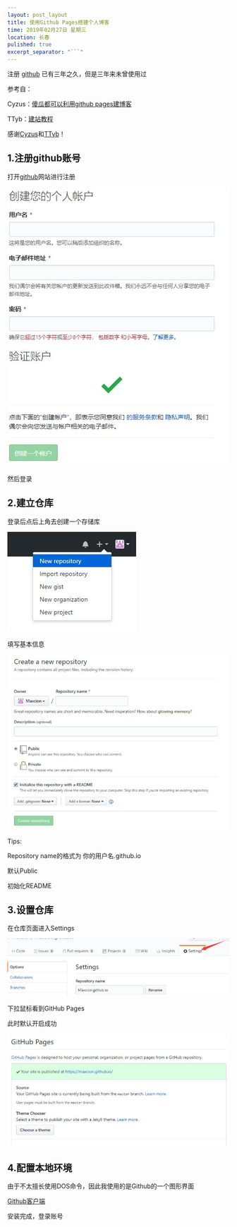 ```yaml
---
layout: post_layout
title: 使用Github Pages搭建个人博客
time: 2019年02月27日 星期三
location: 长春
pulished: true
excerpt_separator: "```"
---
```


注册 [github](https://github.com) 已有三年之久，但是三年来未曾使用过



参考自：

Cyzus：[傻瓜都可以利用github pages建博客](http://cyzus.github.io/2015/06/21/github-build-blog/)

TTyb：[建站教程](http://www.tybai.com/gitblogfirst/_%E5%BB%BA%E7%AB%99%E6%95%99%E7%A8%8B.html)

感谢[Cyzus](http://cyzus.github.io/)和[TTyb](http://www.tybai.com/)！



## 1.注册github账号

打开[github](https://github.com/)网站进行注册

<img src="/assets/img/blogs/2019-02-27/1-1.JPG" />

然后登录



## 2.建立仓库

登录后点后上角去创建一个存储库

<img src="/assets/img/blogs/2019-02-27/2-1.jpg" />

填写基本信息

<img src="/assets/img/blogs/2019-02-27/2-2.jpg" />

Tips:

Repository name的格式为 你的用户名.github.io

默认Public

初始化README



## 3.设置仓库

在仓库页面进入Settings

<img src="/assets/img/blogs/2019-02-27/3-1.jpg" />

下拉鼠标看到GitHub Pages

此时默认开启成功

<img src="/assets/img/blogs/2019-02-27/3-2.jpg" />



## 4.配置本地环境

由于不太擅长使用DOS命令，因此我使用的是Github的一个图形界面

[Github客户端](https://desktop.github.com/)

安装完成，登录账号